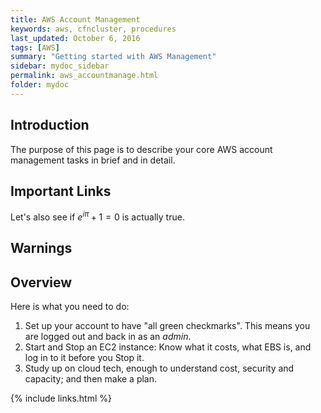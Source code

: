 ```yaml
---
title: AWS Account Management
keywords: aws, cfncluster, procedures
last_updated: October 6, 2016
tags: [AWS]
summary: "Getting started with AWS Management"
sidebar: mydoc_sidebar
permalink: aws_accountmanage.html
folder: mydoc
---
```

## Introduction
The purpose of this page is to describe your core AWS account management tasks in brief and in detail. 

## Important Links
Let's also see if $e^{i\pi}+1=0$ is actually true. 

## Warnings

## Overview
Here is what you need to do: 

1. Set up your account to have "all green checkmarks". This means you are logged out and back in as an *admin*.
2. Start and Stop an EC2 instance: Know what it costs, what EBS is, and log in to it before you Stop it.
3. Study up on cloud tech, enough to understand cost, security and capacity; and then make a plan. 

{% include links.html %}
